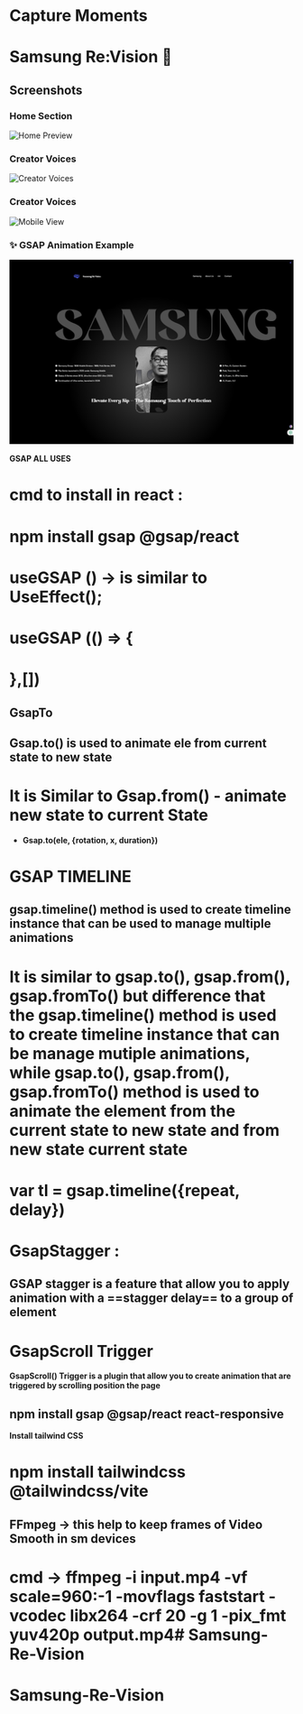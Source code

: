 # Capture Moments
# Samsung Re:Vision 🚀

##  Screenshots

###  Home Section
![Home Preview](./Capture/Home.png)

###  Creator Voices
![Creator Voices](./Capture/CreatorVoices.png)

### Creator Voices
![Mobile View](./Capture/CreatorVoices.png)

### ✨ GSAP Animation Example
![GSAP Animation](./Capture/Art.png)









**GSAP ALL USES**
# cmd to install in react :
# npm install gsap @gsap/react



# useGSAP () -> is similar to UseEffect();
# useGSAP (() => {

# },[])



## GsapTo
## Gsap.to() is used to animate ele from **current state** to **new state**
# It is Similar to Gsap.from() - animate **new state** to **current State**

- **Gsap.to(ele, {rotation, x, duration})**


# GSAP TIMELINE

## gsap.timeline() method is used to create timeline instance that can be used to manage multiple animations

# It is similar to gsap.to(), gsap.from(), gsap.fromTo() but difference that the gsap.timeline() method is used to create timeline instance that can be manage mutiple animations, while gsap.to(), gsap.from(), gsap.fromTo() method is used **to** animate the element from the current state to new state and **from** new state current state


# var tl = gsap.timeline({**repeat, delay**})


# GsapStagger : 

## GSAP stagger is a feature that allow you to apply animation with a ==stagger delay== to a group of element

# GsapScroll Trigger

**GsapScroll() Trigger is a plugin that allow you to create animation that are triggered by scrolling position the page**

## npm install gsap @gsap/react react-responsive

**Install tailwind CSS**
# npm install tailwindcss @tailwindcss/vite


## FFmpeg -> this help to keep frames of Video Smooth in sm devices

# cmd -> **ffmpeg -i input.mp4 -vf scale=960:-1 -movflags faststart -vcodec libx264 -crf 20 -g 1 -pix_fmt yuv420p output.mp4**# Samsung-Re-Vision
# Samsung-Re-Vision
